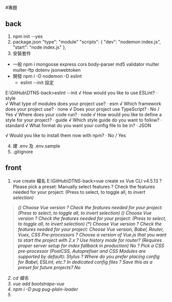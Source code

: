 #專題

## back
1. npm init --yes
2. package.json
   "type": "module"
   "scripts": {
    "dev": "nodemon index.js",
    "start": "node index.js"
   },
3. 安裝套件
  - 一般 npm i mongoose express cors body-parser md5 validator multer multer-ftp dotenv jsonwebtoken
  - 開發 npm i -D nodemon -D eslint
    - eslint --init 設定

E:\GitHub\DTNS-back>eslint --init
√ How would you like to use ESLint? · style       
√ What type of modules does your project use? · esm
√ Which framework does your project use? · none
√ Does your project use TypeScript? · No / Yes
√ Where does your code run? · node
√ How would you like to define a style for your project? · guide
√ Which style guide do you want to follow? · standard
√ What format do you want your config file to be in? · JSON

√ Would you like to install them now with npm? · No / Yes

4. 建 .env 及 .env.sample
5. .gitignore


## front
1. vue create 檔名
E:\GitHub\DTNS-back>vue create xx
Vue CLI v4.5.13
? Please pick a preset: Manually select features
? Check the features needed for your project: (Press <space> to select, <a> to toggle all, <i> to invert selection)
>(*) Choose Vue version
? Check the features needed for your project: (Press <space> to select, <a> to toggle all, <i> to invert selection)
 (*) Choose Vue version
? Check the features needed for your project: (Press <space> to select, <a> to toggle all, <i> to invert selection)
>(*) Choose Vue version
? Check the features needed for your project: Choose Vue version, Babel, Router, Vuex, CSS Pre-processors
? Choose a version of Vue.js that you want to start the project with 2.x
? Use history mode for router? (Requires proper server setup for index fallback in production) No
? Pick a CSS pre-processor (PostCSS, Autoprefixer and CSS Modules are supported by default): Stylus
? Where do you prefer placing config for Babel, ESLint, etc.? In dedicated config files
? Save this as a preset for future projects? No

2. cd 檔名
3. vue add bootstrape-vue
4. npm i -D pug pug-plain-loader
5. 